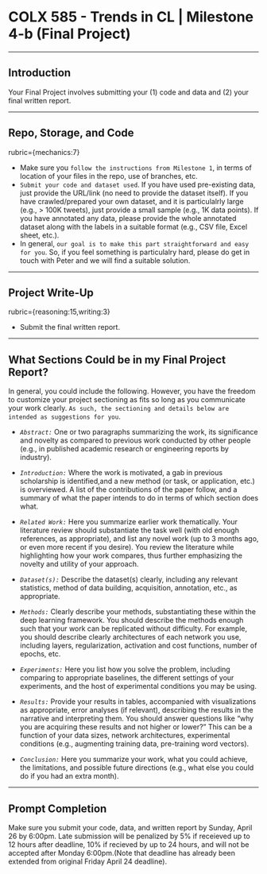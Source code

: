 # COLX 585 - Trends in CL | Milestone 4-b (Final Project)
---

## Introduction

Your Final Project involves submitting your (1) code and data and (2) your final written report.

---
## Repo, Storage, and Code
rubric={mechanics:7}

* Make sure you ``follow the instructions from Milestone 1``, in terms of location of your files in the repo, use of branches, etc. 
* ``Submit your code and dataset used``. If you have used pre-existing data, just provide the URL/link (no need to provide the dataset itself). If you have crawled/prepared your own dataset, and it is particulalrly large (e.g., > 100K tweets), just provide a small sample (e.g., 1K data points). If you have annotated any data, please provide the whole annotated dataset along with the labels in a suitable format (e.g., CSV file, Excel sheet, etc.). 
* In general, ``our goal is to make this part straightforward and easy for you``. So, if you feel something is particulalry hard, please do get in touch with Peter and we will find a suitable solution. 

---

## Project Write-Up
rubric={reasoning:15,writing:3}

* Submit the final written report.

---
## What Sections Could be in my Final Project Report?

In general, you could include the following.
However, you have the freedom to customize your project sectioning as fits so long as you communicate your work clearly.
``As such, the sectioning and details below are intended as suggestions for you``.

* *``Abstract:``*  One or two paragraphs summarizing the work, its significance and novelty as compared to previous work conducted by other people (e.g., in published academic research or engineering reports by industry).

* *``Introduction:``*  Where the work is motivated, a gab in previous scholarship is identified,and a new method (or task, or application, etc.)  is overviewed.  A list of the contributions of the paper follow, and a summary of what the paper intends to do in terms of which section does what.

* *``Related Work:``*  Here you summarize earlier work thematically.  Your literature review should substantiate the task well (with old enough references, as appropriate), and list any novel work (up to 3 months ago, or even more recent if you desire).  You review the literature while highlighting how your work compares, thus further emphasizing the novelty and utility of your approach.

* *``Dataset(s):``*  Describe the dataset(s) clearly, including any relevant statistics, method of data building, acquisition, annotation, etc., as appropriate.

* *``Methods:``*  Clearly describe your methods, substantiating these within the deep learning framework.  You should describe the methods enough such that your work can be replicated without difficulty.  For example, you should describe clearly architectures of each network you use, including layers, regularization, activation and cost functions, number of epochs, etc.

* *``Experiments:``*  Here you list how you solve the problem, including comparing to appropriate baselines, the different settings of your experiments, and the host of experimental conditions you may be using.

* *``Results:``*  Provide your results in tables, accompanied with visualizations as appropriate, error analyses (if relevant), describing the results in the narrative and interpreting them. You should answer questions like “why you are acquiring these results and not higher or lower?” This can be a function of your data sizes, network architectures, experimental conditions (e.g., augmenting training data, pre-training word vectors).
* *``Conclusion:``*  Here you summarize your work, what you could achieve, the limitations, and possible future directions (e.g., what else you could do if you had an extra month). 

---
## Prompt Completion

Make sure you submit your code, data, and written report by Sunday, April 26 by 6:00pm. Late submission will be penalized by 5% if receieved up to 12 hours after deadline, 10% if recieved by up to 24 hours, and will not be accepted after Monday 6:00pm.(Note that deadline has already been extended from original Friday April 24 deadline). 
